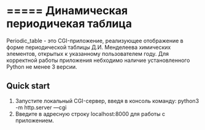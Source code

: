 =====
Динамическая периодичекая таблица
=====

Periodic_table - это CGI-приложение, реализующее отображение в форме периодической таблицы Д.И. Менделеева химических элементов, открытых к указанному пользователем году.
Для корректной работы приложения небходимо наличие установленного Python не менее 3 версии.

Quick start
-----------
1. Запустите локальный CGI-сервер, введя в консоль команду: python3 -m http.server —cgi
2. Введите в адресную строку localhost:8000 для работы с приложением.
